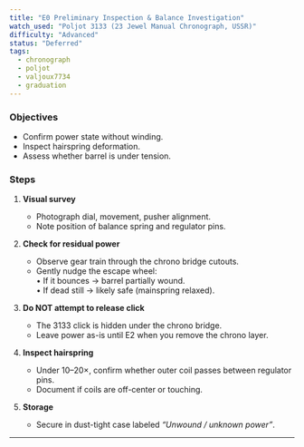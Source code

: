```yaml
---
title: "E0 Preliminary Inspection & Balance Investigation"
watch_used: "Poljot 3133 (23 Jewel Manual Chronograph, USSR)"
difficulty: "Advanced"
status: "Deferred"
tags:
  - chronograph
  - poljot
  - valjoux7734
  - graduation
---
```


### Objectives
- Confirm power state without winding.
- Inspect hairspring deformation.
- Assess whether barrel is under tension.

### Steps
1. **Visual survey**
   - Photograph dial, movement, pusher alignment.
   - Note position of balance spring and regulator pins.

2. **Check for residual power**
   - Observe gear train through the chrono bridge cutouts.
   - Gently nudge the escape wheel:  
     • If it bounces → barrel partially wound.  
     • If dead still → likely safe (mainspring relaxed).

3. **Do NOT attempt to release click**
   - The 3133 click is hidden under the chrono bridge.  
   - Leave power as-is until E2 when you remove the chrono layer.

4. **Inspect hairspring**
   - Under 10–20×, confirm whether outer coil passes between regulator pins.
   - Document if coils are off-center or touching.

5. **Storage**
   - Secure in dust-tight case labeled *“Unwound / unknown power”*.

---